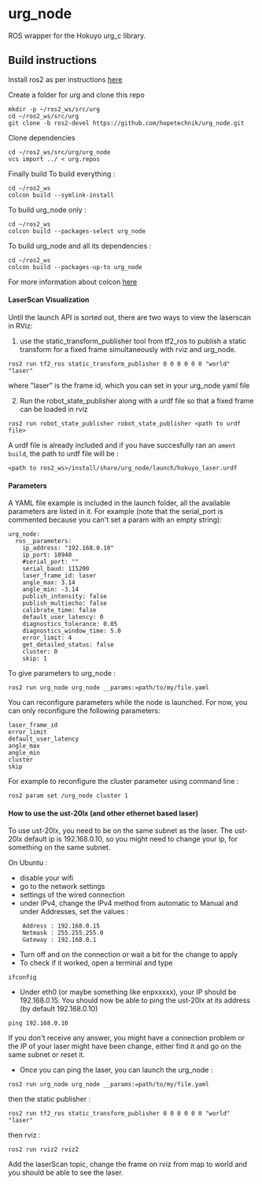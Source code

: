 urg_node
===================

ROS wrapper for the Hokuyo urg_c library.

## Build instructions
Install ros2 as per instructions [here](https://github.com/ros2/ros2/wiki/Installation)

Create a folder for urg and clone this repo

```
mkdir -p ~/ros2_ws/src/urg
cd ~/ros2_ws/src/urg
git clone -b ros2-devel https://github.com/hopetechnik/urg_node.git
```
Clone dependencies
```
cd ~/ros2_ws/src/urg/urg_node
vcs import ../ < urg.repos
```

Finally build
To build everything :
```
cd ~/ros2_ws
colcon build --symlink-install
```

To build urg_node only :
```
cd ~/ros2_ws
colcon build --packages-select urg_node
```

To build urg_node and all its dependencies : 
```
cd ~/ros2_ws
colcon build --packages-up-to urg_node
```

For more information about colcon [here](https://media.readthedocs.org/pdf/colcon/latest/colcon.pdf)


#### LaserScan Visualization


Until the launch API is sorted out, there are two ways to view the laserscan in RViz:

1) use the static_transform_publisher tool from tf2_ros to publish a static transform for a fixed frame simultaneously with rviz and urg_node.

```
ros2 run tf2_ros static_transform_publisher 0 0 0 0 0 0 "world" "laser"
```

where "laser" is the frame id, which you can set in your urg_node yaml file

2) Run the robot_state_publisher along with a urdf file so that a fixed frame can be loaded in rviz

```
ros2 run robot_state_publisher robot_state_publisher <path to urdf file>
```

A urdf file is already included and if you have succesfully ran an `ament build`, the path to urdf file will be :

```
<path to ros2_ws>/install/share/urg_node/launch/hokuyo_laser.urdf
```


#### Parameters

A YAML file example is included in the launch folder, all the available parameters are listed in it.
For example (note that the serial_port is commented because you can't set a param with an empty string):
```
urg_node:
  ros__parameters:
    ip_address: "192.168.0.10"
    ip_port: 10940
    #serial_port: ""
    serial_baud: 115200
    laser_frame_id: laser
    angle_max: 3.14
    angle_min: -3.14
    publish_intensity: false
    publish_multiecho: false
    calibrate_time: false
    default_user_latency: 0
    diagnostics_tolerance: 0.05
    diagnostics_window_time: 5.0
    error_limit: 4
    get_detailed_status: false
    cluster: 0
    skip: 1
```

To give parameters to urg_node :
```
ros2 run urg_node urg_node __params:=path/to/my/file.yaml
```

You can reconfigure parameters while the node is launched.
For now, you can only reconfigure the following parameters:
```
laser_frame_id
error_limit
default_user_latency
angle_max
angle_min
cluster
skip
```
For example to reconfigure the cluster parameter using command line :
```
ros2 param set /urg_node cluster 1
```

#### How to use the ust-20lx (and other ethernet based laser)

To use ust-20lx, you need to be on the same subnet as the laser.
The ust-20lx default ip is 192.168.0.10, so you might need to change your ip, for something on the same subnet. 

On Ubuntu :
- disable your wifi 
- go to the network settings 
- settings of the wired connection 
- under IPv4, change the IPv4 method from automatic to Manual and under Addresses, set the values :
```
    Address : 192.168.0.15
    Netmask : 255.255.255.0
    Gateway : 192.168.0.1
```
- Turn off and on the connection or wait a bit for the change to apply
- To check if it worked, open a terminal and type
```
ifconfig
```

- Under eth0 (or maybe something like enpxxxxx), your IP should be 192.168.0.15.
You should now be able to ping the ust-20lx at its address (by default 192.168.0.10)
```
ping 192.168.0.10
```
If you don't receive any answer, you might have a connection problem or the IP of your laser might have been change, either find it and go on the same subnet or reset it.

- Once you can ping the laser, you can launch the urg_node :
```
ros2 run urg_node urg_node __params:=path/to/my/file.yaml
```

then the static publisher :
```
ros2 run tf2_ros static_transform_publisher 0 0 0 0 0 0 "world" "laser"
```

then rviz :
```
ros2 run rviz2 rviz2
```

Add the laserScan topic, change the frame on rviz from map to world and you should be able to see the laser.
